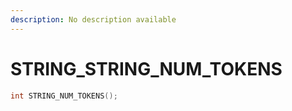 ```yaml
---
description: No description available 
---
```


# STRING\_STRING_NUM_TOKENS

```cpp
int STRING_NUM_TOKENS();
```